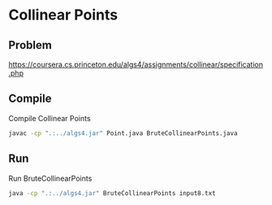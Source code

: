 # Collinear Points

## Problem

https://coursera.cs.princeton.edu/algs4/assignments/collinear/specification.php

## Compile

Compile Collinear Points

```sh
javac -cp ".:../algs4.jar" Point.java BruteCollinearPoints.java
```

## Run

Run BruteCollinearPoints

```sh
java -cp ".:../algs4.jar" BruteCollinearPoints input8.txt
```
